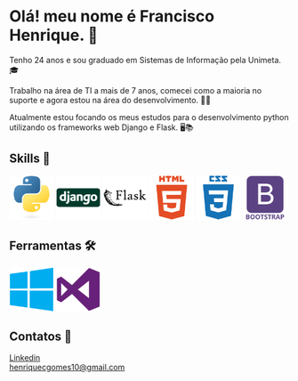<h1> Olá! meu nome é Francisco Henrique.  👋 </h1>

  <p>Tenho 24 anos e sou graduado em Sistemas de Informação pela Unimeta. 🎓<p>
  
  <p>Trabalho na área de TI a mais de 7 anos, comecei como a maioria no suporte e agora estou na área do desenvolvimento. 👨‍💻</p>

  <p>Atualmente estou focando os meus estudos para o desenvolvimento python utilizando os frameworks web Django e Flask. 🖥📚</p>

<h2>Skills 🚀</h2>
  
  <p>
     <img height="80" width="80" src="https://github.com/devicons/devicon/blob/master/icons/python/python-original.svg" />
     <img height="80" width="80" src="https://github.com/devicons/devicon/blob/master/icons/django/django-original.svg" />
     <img height="80" width="80" src="https://github.com/devicons/devicon/blob/master/icons/flask/flask-original-wordmark.svg" />
     <img height="80" width="80" src="https://github.com/devicons/devicon/blob/master/icons/html5/html5-plain-wordmark.svg" />
     <img height="80" width="80" src="https://github.com/devicons/devicon/blob/master/icons/css3/css3-plain-wordmark.svg" />
     <img height="80" width="80" src="https://github.com/devicons/devicon/blob/master/icons/bootstrap/bootstrap-plain-wordmark.svg" />
  </p>
  

<h2>Ferramentas 🛠</h2>

  <p>
    <img height="80" width="80" src="https://github.com/devicons/devicon/blob/master/icons/windows8/windows8-original.svg" />
    <img height="80" width="80" src="https://github.com/devicons/devicon/blob/master/icons/visualstudio/visualstudio-plain.svg" />
  </p>

<h2>Contatos 📖</h2>
  <a href="https://www.linkedin.com/in/franciscohgomes/">Linkedin</a><br>
  <a href="">henriquecgomes10@gmail.com</a>
